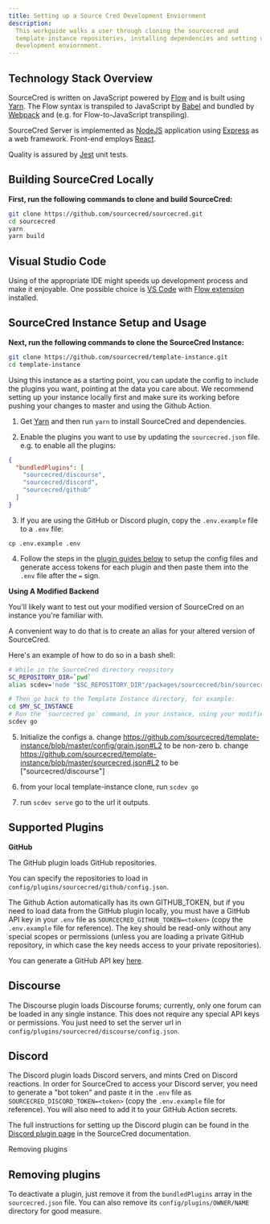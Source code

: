 ```yaml
---
title: Setting up a Source Cred Development Enviornment
description:
  This workguide walks a user through cloning the sourcecred and
  template-instance repositories, installing dependencies and setting up the
  development enviornment.
---
```


## Technology Stack Overview

SourceCred is written on JavaScript powered by [Flow](https://flow.org/) and is
built using [Yarn](https://yarnpkg.com/). The Flow syntax is transpiled to
JavaScript by [Babel](https://babeljs.io/) and bundled by
[Webpack](https://webpack.js.org/concepts/) and (e.g. for Flow-to-JavaScript
transpiling).

SourceCred Server is implemented as [NodeJS](https://nodejs.org/en/about/)
application using [Express](https://expressjs.com/) as a web framework.
Front-end employs [React](https://reactjs.org/).

Quality is assured by [Jest](https://jestjs.io/) unit tests.

## Building SourceCred Locally

**First, run the following commands to clone and build SourceCred:**

```sh
git clone https://github.com/sourcecred/sourcecred.git
cd sourcecred
yarn
yarn build
```

## Visual Studio Code

Using of the appropriate IDE might speeds up development process and make it
enjoyable. One possible choice is [VS Code](https://code.visualstudio.com/) with
[Flow extension](https://marketplace.visualstudio.com/items?itemName=flowtype.flow-for-vscode)
installed.

## SourceCred Instance Setup and Usage

**Next, run the following commands to clone the SourceCred Instance:**

```sh
git clone https://github.com/sourcecred/template-instance.git
cd template-instance
```

Using this instance as a starting point, you can update the config to include
the plugins you want, pointing at the data you care about. We recommend setting
up your instance locally first and make sure its working before pushing your
changes to master and using the Github Action.

1. Get [Yarn] and then run `yarn` to install SourceCred and dependencies.

2. Enable the plugins you want to use by updating the `sourcecred.json` file.
   e.g. to enable all the plugins:

```json
{
  "bundledPlugins": [
    "sourcecred/discourse",
    "sourcecred/discord",
    "sourcecred/github"
  ]
}
```

3. If you are using the GitHub or Discord plugin, copy the `.env.example` file
   to a `.env` file:

```shell script
cp .env.example .env
```

4. Follow the steps in the [plugin guides below](#supported-plugins) to setup
   the config files and generate access tokens for each plugin and then paste
   them into the `.env` file after the `=` sign.

**Using A Modified Backend**

You'll likely want to test out your modified version of SourceCred on an
instance you're familiar with.

A convenient way to do that is to create an alias for your altered version of
SourceCred.

Here's an example of how to do so in a bash shell:

```sh
# While in the SourceCred directory reopsitory
SC_REPOSITORY_DIR=`pwd`
alias scdev='node "$SC_REPOSITORY_DIR"/packages/sourcecred/bin/sourcecred.js'

# Then go back to the Template Instance directory, for example:
cd $MY_SC_INSTANCE
# Run the `sourcecred go` command, in your instance, using your modified code.
scdev go
```

5. Initialize the configs a. change
   https://github.com/sourcecred/template-instance/blob/master/config/grain.json#L2
   to be non-zero b. change
   https://github.com/sourcecred/template-instance/blob/master/sourcecred.json#L2
   to be ["sourcecred/discourse"]

6. from your local template-instance clone, run `scdev go`
7. run `scdev serve` go to the url it outputs.

## Supported Plugins

**GitHub**

The GitHub plugin loads GitHub repositories.

You can specify the repositories to load in
`config/plugins/sourcecred/github/config.json`.

The Github Action automatically has its own GITHUB_TOKEN, but if you need to
load data from the GitHub plugin locally, you must have a GitHub API key in your
`.env` file as `SOURCECRED_GITHUB_TOKEN=<token>` (copy the `.env.example` file
for reference). The key should be read-only without any special scopes or
permissions (unless you are loading a private GitHub repository, in which case
the key needs access to your private repositories).

You can generate a GitHub API key [here](https://github.com/settings/tokens).

## Discourse

The Discourse plugin loads Discourse forums; currently, only one forum can be
loaded in any single instance. This does not require any special API keys or
permissions. You just need to set the server url in
`config/plugins/sourcecred/discourse/config.json`.

## Discord

The Discord plugin loads Discord servers, and mints Cred on Discord reactions.
In order for SourceCred to access your Discord server, you need to generate a
"bot token" and paste it in the `.env` file as
`SOURCECRED_DISCORD_TOKEN=<token>` (copy the `.env.example` file for reference).
You will also need to add it to your GitHub Action secrets.

The full instructions for setting up the Discord plugin can be found in the
[Discord plugin page](https://sourcecred.io/docs/beta/plugins/discord/#configuration)
in the SourceCred documentation.

Removing plugins

## Removing plugins

To deactivate a plugin, just remove it from the `bundledPlugins` array in the
`sourcecred.json` file. You can also remove its `config/plugins/OWNER/NAME`
directory for good measure.

[yarn]: https://classic.yarnpkg.com/
